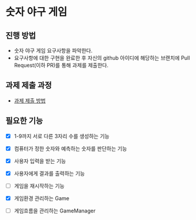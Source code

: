 # 숫자 야구 게임
## 진행 방법
* 숫자 야구 게임 요구사항을 파악한다.
* 요구사항에 대한 구현을 완료한 후 자신의 github 아이디에 해당하는 브랜치에 Pull Request(이하 PR)를 통해 과제를 제출한다.

## 과제 제출 과정
* [과제 제출 방법](https://github.com/next-step/nextstep-docs/tree/master/precourse)

## 필요한 기능
- [x] 1-9까지 서로 다른 3자리 수를 생성하는 기능
- [x] 컴퓨터가 정한 숫자와 예측하는 숫자를 판단하는 기능
- [x] 사용자 입력을 받는 기능
- [x] 사용자에게 결과를 출력하는 기능
- [ ] 게임을 재시작하는 기능
- [x] 게임환경 관리하는 Game
- [ ] 게임흐름을 관리하는 GameManager



